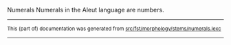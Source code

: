 
Numerals
Numerals in the Aleut language are numbers.

* * *

<small>This (part of) documentation was generated from [src/fst/morphology/stems/numerals.lexc](https://github.com/giellalt/lang-ale/blob/main/src/fst/morphology/stems/numerals.lexc)</small>

---

